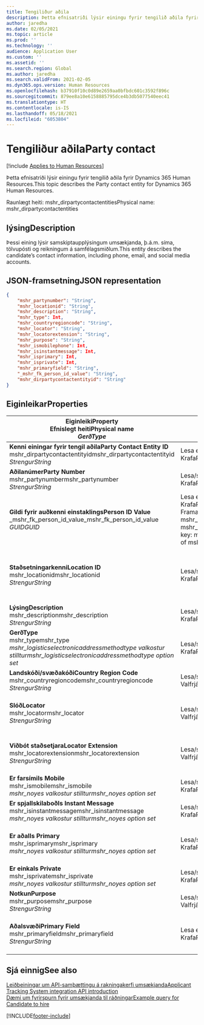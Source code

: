 ```yaml
---
title: Tengiliður aðila
description: Þetta efnisatriði lýsir einingu fyrir tengilið aðila fyrir Dynamics 365 Human Resources.
author: jaredha
ms.date: 02/05/2021
ms.topic: article
ms.prod: ''
ms.technology: ''
audience: Application User
ms.custom: ''
ms.assetid: ''
ms.search.region: Global
ms.author: jaredha
ms.search.validFrom: 2021-02-05
ms.dyn365.ops.version: Human Resources
ms.openlocfilehash: b37910f10c0d89e2659aa0bfbdc601c3592f896c
ms.sourcegitcommit: 879ee8a10e6158885795dce4b3db5077540eec41
ms.translationtype: HT
ms.contentlocale: is-IS
ms.lasthandoff: 05/18/2021
ms.locfileid: "6053804"
---
```

# <a name="party-contact"></a><span data-ttu-id="86006-103">Tengiliður aðila</span><span class="sxs-lookup"><span data-stu-id="86006-103">Party contact</span></span>

[!include [Applies to Human Resources](../includes/applies-to-hr.md)]

<span data-ttu-id="86006-104">Þetta efnisatriði lýsir einingu fyrir tengilið aðila fyrir Dynamics 365 Human Resources.</span><span class="sxs-lookup"><span data-stu-id="86006-104">This topic describes the Party contact entity for Dynamics 365 Human Resources.</span></span>

<span data-ttu-id="86006-105">Raunlægt heiti: mshr_dirpartycontactentities</span><span class="sxs-lookup"><span data-stu-id="86006-105">Physical name: mshr_dirpartycontactentities</span></span>

## <a name="description"></a><span data-ttu-id="86006-106">lýsing</span><span class="sxs-lookup"><span data-stu-id="86006-106">Description</span></span>

<span data-ttu-id="86006-107">Þessi eining lýsir samskiptaupplýsingum umsækjanda, þ.á.m. síma, tölvupósti og reikningum á samfélagsmiðlum.</span><span class="sxs-lookup"><span data-stu-id="86006-107">This entity describes the candidate’s contact information, including phone, email, and social media accounts.</span></span>

## <a name="json-representation"></a><span data-ttu-id="86006-108">JSON-framsetning</span><span class="sxs-lookup"><span data-stu-id="86006-108">JSON representation</span></span>

```json
{
    "mshr_partynumber": "String",
    "mshr_locationid": "String",
    "mshr_description": "String",
    "mshr_type": Int,
    "mshr_countryregioncode": "String",
    "mshr_locator": "String",
    "mshr_locatorextension": "String",
    "mshr_purpose": "String",
    "mshr_ismobilephone": Int,
    "mshr_isinstantmessage": Int,
    "mshr_isprimary": Int,
    "mshr_isprivate": Int,
    "mshr_primaryfield": "String",
    "_mshr_fk_person_id_value": "String",
    "mshr_dirpartycontactentityid": "String"
}
```

## <a name="properties"></a><span data-ttu-id="86006-109">Eiginleikar</span><span class="sxs-lookup"><span data-stu-id="86006-109">Properties</span></span>

| <span data-ttu-id="86006-110">Eiginleiki</span><span class="sxs-lookup"><span data-stu-id="86006-110">Property</span></span><br><span data-ttu-id="86006-111">**Efnislegt heiti**</span><span class="sxs-lookup"><span data-stu-id="86006-111">**Physical name**</span></span><br><span data-ttu-id="86006-112">**_Gerð_**</span><span class="sxs-lookup"><span data-stu-id="86006-112">**_Type_**</span></span> | <span data-ttu-id="86006-113">Nota</span><span class="sxs-lookup"><span data-stu-id="86006-113">Use</span></span> | <span data-ttu-id="86006-114">lýsing</span><span class="sxs-lookup"><span data-stu-id="86006-114">Description</span></span> |
| --- | --- | --- |
| <span data-ttu-id="86006-115">**Kenni einingar fyrir tengil aðila**</span><span class="sxs-lookup"><span data-stu-id="86006-115">**Party Contact Entity ID**</span></span><br><span data-ttu-id="86006-116">mshr_dirpartycontactentityid</span><span class="sxs-lookup"><span data-stu-id="86006-116">mshr_dirpartycontactentityid</span></span><br><span data-ttu-id="86006-117">*Strengur*</span><span class="sxs-lookup"><span data-stu-id="86006-117">*String*</span></span> | <span data-ttu-id="86006-118">Lesa eingöngu</span><span class="sxs-lookup"><span data-stu-id="86006-118">Read-only</span></span><br><span data-ttu-id="86006-119">Krafa</span><span class="sxs-lookup"><span data-stu-id="86006-119">Required</span></span> | <span data-ttu-id="86006-120">Kerfismyndað einkvæmt kenni fyrir færslueininguna.</span><span class="sxs-lookup"><span data-stu-id="86006-120">System-generated unique identifier for the entity record.</span></span> |
| <span data-ttu-id="86006-121">**Aðilanúmer**</span><span class="sxs-lookup"><span data-stu-id="86006-121">**Party Number**</span></span><br><span data-ttu-id="86006-122">mshr_partynumber</span><span class="sxs-lookup"><span data-stu-id="86006-122">mshr_partynumber</span></span><br><span data-ttu-id="86006-123">*Strengur*</span><span class="sxs-lookup"><span data-stu-id="86006-123">*String*</span></span> | <span data-ttu-id="86006-124">Lesa/skrifa</span><span class="sxs-lookup"><span data-stu-id="86006-124">Read/write</span></span><br><span data-ttu-id="86006-125">Krafa</span><span class="sxs-lookup"><span data-stu-id="86006-125">Required</span></span> | <span data-ttu-id="86006-126">Kenni fyrir færslu tengds aðila (einstaklings).</span><span class="sxs-lookup"><span data-stu-id="86006-126">The ID of the associated party (person) record.</span></span> |
| <span data-ttu-id="86006-127">**Gildi fyrir auðkenni einstaklings**</span><span class="sxs-lookup"><span data-stu-id="86006-127">**Person ID Value**</span></span><br><span data-ttu-id="86006-128">_mshr_fk_person_id_value</span><span class="sxs-lookup"><span data-stu-id="86006-128">_mshr_fk_person_id_value</span></span><br><span data-ttu-id="86006-129">*GUID*</span><span class="sxs-lookup"><span data-stu-id="86006-129">*GUID*</span></span> | <span data-ttu-id="86006-130">Lesa eingöngu</span><span class="sxs-lookup"><span data-stu-id="86006-130">Read-only</span></span><br><span data-ttu-id="86006-131">Krafa</span><span class="sxs-lookup"><span data-stu-id="86006-131">Required</span></span><br><span data-ttu-id="86006-132">Framandlykill: mshr_dirpersonentityid of mshr_dirpersonentity</span><span class="sxs-lookup"><span data-stu-id="86006-132">Foreign key: mshr_dirpersonentityid of mshr_dirpersonentity</span></span> | <span data-ttu-id="86006-133">Kerfismynduð kenni fyrir færslueiningu aðila (einstaklings).</span><span class="sxs-lookup"><span data-stu-id="86006-133">The system-generated identifier of the party (person) entity record.</span></span> |
| <span data-ttu-id="86006-134">**Staðsetningarkenni**</span><span class="sxs-lookup"><span data-stu-id="86006-134">**Location ID**</span></span><br><span data-ttu-id="86006-135">mshr_locationid</span><span class="sxs-lookup"><span data-stu-id="86006-135">mshr_locationid</span></span><br><span data-ttu-id="86006-136">*Strengur*</span><span class="sxs-lookup"><span data-stu-id="86006-136">*String*</span></span> | <span data-ttu-id="86006-137">Lesa/skrifa</span><span class="sxs-lookup"><span data-stu-id="86006-137">Read/write</span></span><br><span data-ttu-id="86006-138">Krafa</span><span class="sxs-lookup"><span data-stu-id="86006-138">Required</span></span> | <span data-ttu-id="86006-139">Staðsetningarkenni aðsetursfærslunnar.</span><span class="sxs-lookup"><span data-stu-id="86006-139">The location ID of the address record.</span></span> <span data-ttu-id="86006-140">Setja upp í einingu mshr_logisticspostaladdresslocationcdsentity.</span><span class="sxs-lookup"><span data-stu-id="86006-140">Set up in mshr_logisticspostaladdresslocationcdsentity entity.</span></span> |
| <span data-ttu-id="86006-141">**Lýsing**</span><span class="sxs-lookup"><span data-stu-id="86006-141">**Description**</span></span><br><span data-ttu-id="86006-142">mshr_description</span><span class="sxs-lookup"><span data-stu-id="86006-142">mshr_description</span></span><br><span data-ttu-id="86006-143">*Strengur*</span><span class="sxs-lookup"><span data-stu-id="86006-143">*String*</span></span> | <span data-ttu-id="86006-144">Lesa/skrifa</span><span class="sxs-lookup"><span data-stu-id="86006-144">Read/write</span></span><br><span data-ttu-id="86006-145">Krafa</span><span class="sxs-lookup"><span data-stu-id="86006-145">Required</span></span> | <span data-ttu-id="86006-146">Lýsing á samskiptaupplýsingum.</span><span class="sxs-lookup"><span data-stu-id="86006-146">The description of the contact details.</span></span> |
| <span data-ttu-id="86006-147">**Gerð**</span><span class="sxs-lookup"><span data-stu-id="86006-147">**Type**</span></span><br><span data-ttu-id="86006-148">mshr_type</span><span class="sxs-lookup"><span data-stu-id="86006-148">mshr_type</span></span><br><span data-ttu-id="86006-149">*mshr_logisticselectronicaddressmethodtype valkostur stilltur*</span><span class="sxs-lookup"><span data-stu-id="86006-149">*mshr_logisticselectronicaddressmethodtype option set*</span></span> | <span data-ttu-id="86006-150">Lesa/skrifa</span><span class="sxs-lookup"><span data-stu-id="86006-150">Read/write</span></span><br><span data-ttu-id="86006-151">Krafa</span><span class="sxs-lookup"><span data-stu-id="86006-151">Required</span></span> | <span data-ttu-id="86006-152">Gerð tengiliðaupplýsinga.</span><span class="sxs-lookup"><span data-stu-id="86006-152">The contact detail type.</span></span> |
| <span data-ttu-id="86006-153">**Landskóði/svæðakóði**</span><span class="sxs-lookup"><span data-stu-id="86006-153">**Country Region Code**</span></span><br><span data-ttu-id="86006-154">mshr_countryregioncode</span><span class="sxs-lookup"><span data-stu-id="86006-154">mshr_countryregioncode</span></span><br><span data-ttu-id="86006-155">*Strengur*</span><span class="sxs-lookup"><span data-stu-id="86006-155">*String*</span></span> | <span data-ttu-id="86006-156">Lesa/skrifa</span><span class="sxs-lookup"><span data-stu-id="86006-156">Read/write</span></span><br><span data-ttu-id="86006-157">Valfrjálst</span><span class="sxs-lookup"><span data-stu-id="86006-157">Optional</span></span> | <span data-ttu-id="86006-158">Land eða svæði aðsetursins.</span><span class="sxs-lookup"><span data-stu-id="86006-158">The country or region of the address.</span></span> |
| <span data-ttu-id="86006-159">**Slóð**</span><span class="sxs-lookup"><span data-stu-id="86006-159">**Locator**</span></span><br><span data-ttu-id="86006-160">mshr_locator</span><span class="sxs-lookup"><span data-stu-id="86006-160">mshr_locator</span></span><br><span data-ttu-id="86006-161">*Strengur*</span><span class="sxs-lookup"><span data-stu-id="86006-161">*String*</span></span> | <span data-ttu-id="86006-162">Lesa/skrifa</span><span class="sxs-lookup"><span data-stu-id="86006-162">Read/write</span></span><br><span data-ttu-id="86006-163">Valfrjálst</span><span class="sxs-lookup"><span data-stu-id="86006-163">Optional</span></span> | <span data-ttu-id="86006-164">Tengiliðaupplýsingar.</span><span class="sxs-lookup"><span data-stu-id="86006-164">The contact details.</span></span> <span data-ttu-id="86006-165">Ef gerðin er til dæmis **Netfang**  inniheldur þessi reitur netfang umsækjanda.</span><span class="sxs-lookup"><span data-stu-id="86006-165">For example, if the type is **Email address**, then this field contains the candidate’s email address.</span></span> |
| <span data-ttu-id="86006-166">**Viðbót staðsetjara**</span><span class="sxs-lookup"><span data-stu-id="86006-166">**Locator Extension**</span></span><br><span data-ttu-id="86006-167">mshr_locatorextension</span><span class="sxs-lookup"><span data-stu-id="86006-167">mshr_locatorextension</span></span><br><span data-ttu-id="86006-168">*Strengur*</span><span class="sxs-lookup"><span data-stu-id="86006-168">*String*</span></span> | <span data-ttu-id="86006-169">Lesa/skrifa</span><span class="sxs-lookup"><span data-stu-id="86006-169">Read/write</span></span><br><span data-ttu-id="86006-170">Valfrjálst</span><span class="sxs-lookup"><span data-stu-id="86006-170">Optional</span></span> | <span data-ttu-id="86006-171">Viðbót staðsetjara.</span><span class="sxs-lookup"><span data-stu-id="86006-171">The locator extension.</span></span> <span data-ttu-id="86006-172">Ef gerðin er til dæmis **Sími** ætti þessi eiginleiki að innihalda viðbót símanúmera.</span><span class="sxs-lookup"><span data-stu-id="86006-172">For example, if the type is **Phone**, then this property would contain the phone number extension.</span></span> |
| <span data-ttu-id="86006-173">**Er farsími**</span><span class="sxs-lookup"><span data-stu-id="86006-173">**Is Mobile**</span></span><br><span data-ttu-id="86006-174">mshr_ismobile</span><span class="sxs-lookup"><span data-stu-id="86006-174">mshr_ismobile</span></span><br><span data-ttu-id="86006-175">*mshr_noyes valkostur stilltur*</span><span class="sxs-lookup"><span data-stu-id="86006-175">*mshr_noyes option set*</span></span> | <span data-ttu-id="86006-176">Lesa/skrifa</span><span class="sxs-lookup"><span data-stu-id="86006-176">Read/write</span></span><br><span data-ttu-id="86006-177">Krafa</span><span class="sxs-lookup"><span data-stu-id="86006-177">Required</span></span> | <span data-ttu-id="86006-178">Tilgreinir hvort síminn sé farsímanúmer.</span><span class="sxs-lookup"><span data-stu-id="86006-178">Specifies whether the phone is a mobile number.</span></span> |
| <span data-ttu-id="86006-179">**Er spjallskilaboð**</span><span class="sxs-lookup"><span data-stu-id="86006-179">**Is Instant Message**</span></span><br><span data-ttu-id="86006-180">mshr_isinstantmessage</span><span class="sxs-lookup"><span data-stu-id="86006-180">mshr_isinstantmessage</span></span><br><span data-ttu-id="86006-181">*mshr_noyes valkostur stilltur*</span><span class="sxs-lookup"><span data-stu-id="86006-181">*mshr_noyes option set*</span></span> | <span data-ttu-id="86006-182">Lesa/skrifa</span><span class="sxs-lookup"><span data-stu-id="86006-182">Read/write</span></span><br><span data-ttu-id="86006-183">Krafa</span><span class="sxs-lookup"><span data-stu-id="86006-183">Required</span></span> | <span data-ttu-id="86006-184">Tilgreinir hvort síminn geti tekið við spjallskilaboðum.</span><span class="sxs-lookup"><span data-stu-id="86006-184">Specifies whether the phone is enabled for instant messaging.</span></span> |
| <span data-ttu-id="86006-185">**Er aðal**</span><span class="sxs-lookup"><span data-stu-id="86006-185">**Is Primary**</span></span><br><span data-ttu-id="86006-186">mshr_isprimary</span><span class="sxs-lookup"><span data-stu-id="86006-186">mshr_isprimary</span></span><br><span data-ttu-id="86006-187">*mshr_noyes valkostur stilltur*</span><span class="sxs-lookup"><span data-stu-id="86006-187">*mshr_noyes option set*</span></span> | <span data-ttu-id="86006-188">Lesa/skrifa</span><span class="sxs-lookup"><span data-stu-id="86006-188">Read/write</span></span><br><span data-ttu-id="86006-189">Krafa</span><span class="sxs-lookup"><span data-stu-id="86006-189">Required</span></span> | <span data-ttu-id="86006-190">Ákvarðar aðaltengiliðinn tengiliðagerðarinnar.</span><span class="sxs-lookup"><span data-stu-id="86006-190">Determines the primary contact of the contact type.</span></span> <span data-ttu-id="86006-191">Aðeins má vera ein aðalfærsla á hverja gerð tengiliðar.</span><span class="sxs-lookup"><span data-stu-id="86006-191">There must be only one primary record per contact type.</span></span> |
| <span data-ttu-id="86006-192">**Er einka**</span><span class="sxs-lookup"><span data-stu-id="86006-192">**Is Private**</span></span><br><span data-ttu-id="86006-193">mshr_isprivate</span><span class="sxs-lookup"><span data-stu-id="86006-193">mshr_isprivate</span></span><br><span data-ttu-id="86006-194">*mshr_noyes valkostur stilltur*</span><span class="sxs-lookup"><span data-stu-id="86006-194">*mshr_noyes option set*</span></span> | <span data-ttu-id="86006-195">Lesa/skrifa</span><span class="sxs-lookup"><span data-stu-id="86006-195">Read/write</span></span><br><span data-ttu-id="86006-196">Krafa</span><span class="sxs-lookup"><span data-stu-id="86006-196">Required</span></span> | <span data-ttu-id="86006-197">Segir til um hvort þetta aðsetur er einkaaðsetur einstaklingsins.</span><span class="sxs-lookup"><span data-stu-id="86006-197">Identifies whether this address is a private address for the person.</span></span> |
| <span data-ttu-id="86006-198">**Notkun**</span><span class="sxs-lookup"><span data-stu-id="86006-198">**Purpose**</span></span><br><span data-ttu-id="86006-199">mshr_purpose</span><span class="sxs-lookup"><span data-stu-id="86006-199">mshr_purpose</span></span><br><span data-ttu-id="86006-200">*Strengur*</span><span class="sxs-lookup"><span data-stu-id="86006-200">*String*</span></span> | <span data-ttu-id="86006-201">Lesa/skrifa</span><span class="sxs-lookup"><span data-stu-id="86006-201">Read/write</span></span><br><span data-ttu-id="86006-202">Valfrjálst</span><span class="sxs-lookup"><span data-stu-id="86006-202">Optional</span></span> | <span data-ttu-id="86006-203">Tilgangur/hlutverk tengslaupplýsinga.</span><span class="sxs-lookup"><span data-stu-id="86006-203">The purpose/role of the contact details.</span></span> |
| <span data-ttu-id="86006-204">**Aðalsvæði**</span><span class="sxs-lookup"><span data-stu-id="86006-204">**Primary Field**</span></span><br><span data-ttu-id="86006-205">mshr_primaryfield</span><span class="sxs-lookup"><span data-stu-id="86006-205">mshr_primaryfield</span></span><br><span data-ttu-id="86006-206">*Strengur*</span><span class="sxs-lookup"><span data-stu-id="86006-206">*String*</span></span> | <span data-ttu-id="86006-207">Lesa eingöngu</span><span class="sxs-lookup"><span data-stu-id="86006-207">Read-only</span></span><br><span data-ttu-id="86006-208">Krafa</span><span class="sxs-lookup"><span data-stu-id="86006-208">Required</span></span> | <span data-ttu-id="86006-209">Svæði notað sem aðalkennimerki einingafærslu.</span><span class="sxs-lookup"><span data-stu-id="86006-209">Field used as a primary identifier of the entity record.</span></span> <span data-ttu-id="86006-210">Samsetning aðilanúmers, gerðar, lýsingu og staðsetjara.</span><span class="sxs-lookup"><span data-stu-id="86006-210">Combination of party number, type, description, and locator.</span></span> |

## <a name="see-also"></a><span data-ttu-id="86006-211">Sjá einnig</span><span class="sxs-lookup"><span data-stu-id="86006-211">See also</span></span>

[<span data-ttu-id="86006-212">Leiðbeiningar um API-samþættingu á rakningakerfi umsækjanda</span><span class="sxs-lookup"><span data-stu-id="86006-212">Applicant Tracking System integration API introduction</span></span>](hr-admin-integration-ats-api-introduction.md)<br>
[<span data-ttu-id="86006-213">Dæmi um fyrirspurn fyrir umsækjanda til ráðningar</span><span class="sxs-lookup"><span data-stu-id="86006-213">Example query for Candidate to hire</span></span>](hr-admin-integration-ats-api-candidate-to-hire-example-query.md)



[!INCLUDE[footer-include](../includes/footer-banner.md)]